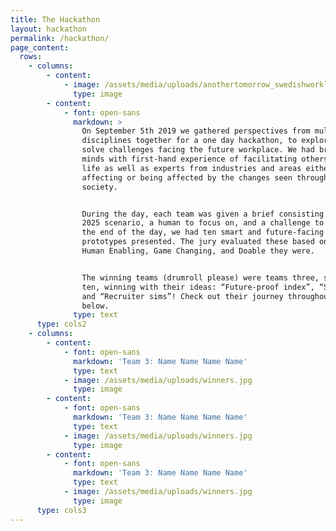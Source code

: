 ```yaml
---
title: The Hackathon
layout: hackathon
permalink: /hackathon/
page_content:
  rows:
    - columns:
        - content:
            - image: /assets/media/uploads/anothertomorrow_swedishworklab_92.jpg
              type: image
        - content:
            - font: open-sans
              markdown: >
                On September 5th 2019 we gathered perspectives from multiple
                disciplines together for a one day hackathon, to explore and
                solve challenges facing the future workplace. We had bright
                minds with first-hand experience of facilitating others' work
                life as well as experts from industries and areas either
                affecting or being affected by the changes seen throughout
                society.


                During the day, each team was given a brief consisting of a year
                2025 scenario, a human to focus on, and a challenge to solve. At
                the end of the day, we had ten smart and future-facing
                prototypes presented. The jury evaluated these based on how
                Human Enabling, Game Changing, and Doable they were. 


                The winning teams (drumroll please) were teams three, six, and
                ten, winning with their ideas: “Future-proof index”, “Swop-in”,
                and “Recruiter sims”! Check out their journey throughout the day
                below.
              type: text
      type: cols2
    - columns:
        - content:
            - font: open-sans
              markdown: 'Team 3: Name Name Name Name'
              type: text
            - image: /assets/media/uploads/winners.jpg
              type: image
        - content:
            - font: open-sans
              markdown: 'Team 3: Name Name Name Name'
              type: text
            - image: /assets/media/uploads/winners.jpg
              type: image
        - content:
            - font: open-sans
              markdown: 'Team 3: Name Name Name Name'
              type: text
            - image: /assets/media/uploads/winners.jpg
              type: image
      type: cols3
---
```


